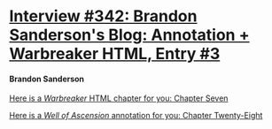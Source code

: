 # [Interview #342: Brandon Sanderson's Blog: Annotation + Warbreaker HTML, Entry #3](https://www.theoryland.com/intvmain.php?i=342#3)

#### Brandon Sanderson

[Here is a
*Warbreaker*
HTML chapter for you: Chapter Seven](http://www.brandonsanderson.com/library/20/Warbreaker-Chapter-Seven)

[Here is a
*Well of Ascension*
annotation for you: Chapter Twenty-Eight](http://www.brandonsanderson.com/annotation/219/Mistborn-2-Chapter-Twenty-Eight)


